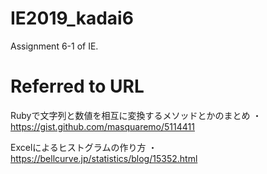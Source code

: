 # IE2019_kadai6
Assignment 6-1 of IE.

# Referred to URL
Rubyで文字列と数値を相互に変換するメソッドとかのまとめ
・https://gist.github.com/masquaremo/5114411

Excelによるヒストグラムの作り方
・https://bellcurve.jp/statistics/blog/15352.html
